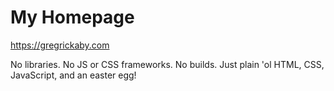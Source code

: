 # My Homepage

<https://gregrickaby.com>

No libraries. No JS or CSS frameworks. No builds. Just plain 'ol HTML, CSS, JavaScript, and an easter egg!
